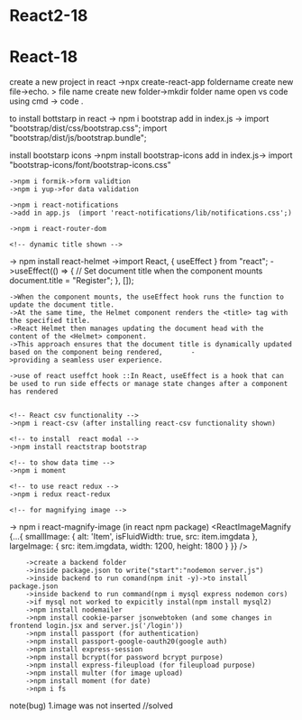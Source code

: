 # React2-18

# React-18
create a new project in react ->npx create-react-app foldername
    create new file->echo. > file name
    create new folder->mkdir folder name
    open vs code using cmd -> code .

to install bottstarp in react -> npm i bootstrap
    add in index.js ->
    import "bootstrap/dist/css/bootstrap.css";
    import "bootstrap/dist/js/bootstrap.bundle";


install bootstarp icons ->npm install bootstrap-icons
    add in index.js-> import "bootstrap-icons/font/bootstrap-icons.css"


<!-- using form validation and data validation -->
    ->npm i formik->form validtion
    ->npm i yup->for data validation

<!-- for notification     -->
    ->npm i react-notifications
    ->add in app.js  (import 'react-notifications/lib/notifications.css';)

<!-- for navigating purpose to install -->
    ->npm i react-router-dom

    <!-- dynamic title shown -->
   -> npm install react-helmet
   ->import React, { useEffect } from "react";
   ->useEffect(() => {
    // Set document title when the component mounts
    document.title = "Register";
  }, []);
  <!-- how it works -->
    ->When the component mounts, the useEffect hook runs the function to update the document title.
    ->At the same time, the Helmet component renders the <title> tag with the specified title.
    ->React Helmet then manages updating the document head with the content of the <Helmet> component.
    ->This approach ensures that the document title is dynamically updated based on the component being rendered,       -
    >providing a seamless user experience.

    ->use of react useffct hook ::In React, useEffect is a hook that can be used to run side effects or manage state changes after a component has rendered


    <!-- React csv functionality -->
    ->npm i react-csv (after installing react-csv functionality shown)

    <!-- to install  react modal -->
    ->npm install reactstrap bootstrap

    <!-- to show data time -->
    ->npm i moment

    <!-- to use react redux -->
    ->npm i redux react-redux

    <!-- for magnifying image -->
   -> npm i react-magnify-image (in react npm package)
   <ReactImageMagnify {...{
                smallImage: {
                  alt: 'Item',
                  isFluidWidth: true,
                  src: item.imgdata
                },
                largeImage: {
                  src: item.imgdata,
                  width: 1200,
                  height: 1800
                }
              }} />

<!--create a backend  -->
        ->create a backend folder
        ->inside package.json to write("start":"nodemon server.js")
        ->inside backend to run comand(npm init -y)->to install package.json
        ->inside backend to run command(npm i mysql express nodemon cors)
        ->if mysql not worked to expicitly instal(npm install mysql2)
        ->npm install nodemailer
        ->npm install cookie-parser jsonwebtoken (and some changes in frontend login.jsx and server.js('/login'))
        ->npm install passport (for authentication)
        ->npm install passport-google-oauth20(google auth)
        ->npm install express-session
        ->npm install bcrypt(for password bcrypt purpose)
        ->npm install express-fileupload (for fileupload purpose)
        ->npm install multer (for image upload)
        ->npm install moment (for date)
        ->npm i fs




note(bug)
    1.image was not inserted  //solved   
       